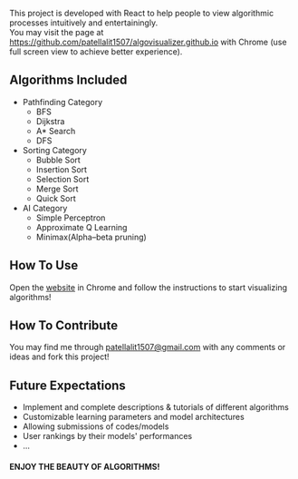 This project is developed with React to help people to view algorithmic processes intuitively and entertainingly. <br/>
You may visit the page at <a href="https://github.com/patellalit1507/algovisualizer.github.io/">https://github.com/patellalit1507/algovisualizer.github.io</a> with Chrome (use full screen view to achieve better experience).

## Algorithms Included

- Pathfinding Category
  - BFS
  - Dijkstra
  - A\* Search
  - DFS
- Sorting Category
  - Bubble Sort
  - Insertion Sort
  - Selection Sort
  - Merge Sort
  - Quick Sort
- AI Category
  - Simple Perceptron
  - Approximate Q Learning
  - Minimax(Alpha–beta pruning)

## How To Use

Open the <a href="https://github.com/patellalit1507/algovisualizer.github.io/">website</a> in Chrome and follow the instructions to start visualizing algorithms!

## How To Contribute

You may find me through <a >patellalit1507@gmail.com</a> with any comments or ideas and fork this project!

## Future Expectations

- Implement and complete descriptions & tutorials of different algorithms
- Customizable learning parameters and model architectures
- Allowing submissions of codes/models
- User rankings by their models' performances
- ...

#### ENJOY THE BEAUTY OF ALGORITHMS!
